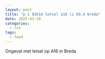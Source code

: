 ```yaml
---
layout: post
title: "p 1 92614 letsel a16 li 69,4 breda"
date: 2025-03-10
categories: 
  - rss
tags: 
  - feed
---
```


Ongeval met letsel op A16 in Breda
